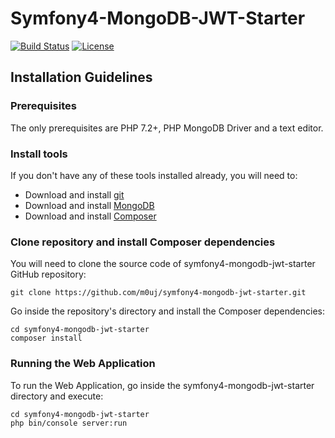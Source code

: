 # Symfony4-MongoDB-JWT-Starter

[![Build Status](https://travis-ci.org/m0uj/symfony4-mongodb-jwt-starter.svg?branch=master)](https://travis-ci.org/m0uj/symfony4-mongodb-jwt-starter)
[![License](https://img.shields.io/badge/License-GPL--3.0-blue.svg)](https://opensource.org/licenses/GPL-3.0)

## Installation Guidelines

### Prerequisites
The only prerequisites are PHP 7.2+, PHP MongoDB Driver and a text editor.

### Install tools
If you don't have any of these tools installed already,
you will need to:

* Download and install [git](https://git-scm.com/)
* Download and install [MongoDB](https://docs.mongodb.com/manual/installation/)
* Download and install [Composer](https://getcomposer.org/download/)

### Clone repository and install Composer dependencies
You will need to clone the source code of symfony4-mongodb-jwt-starter GitHub repository:

    git clone https://github.com/m0uj/symfony4-mongodb-jwt-starter.git

Go inside the repository's directory and install the Composer dependencies:

    cd symfony4-mongodb-jwt-starter
    composer install
    
### Running the Web Application
To run the Web Application, go inside the symfony4-mongodb-jwt-starter directory and execute:

    cd symfony4-mongodb-jwt-starter
    php bin/console server:run


